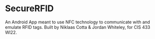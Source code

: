 # SecureRFID

An Android App meant to use NFC technology to communicate with and emulate RFID tags.
Built by Niklaas Cotta & Jordan Whiteley, for CIS 433 WI22.
